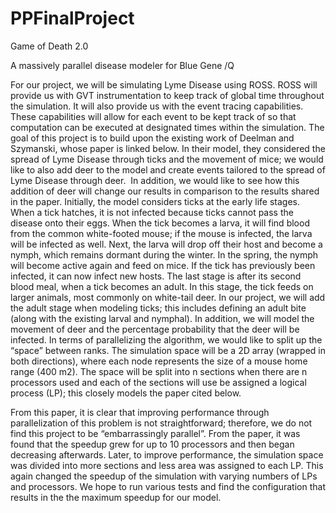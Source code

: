 # PPFinalProject
Game of Death 2.0

A massively parallel disease modeler for Blue Gene /Q


For our project, we will be simulating Lyme Disease using ROSS. ROSS will provide us with GVT instrumentation to keep track of global time throughout the simulation. It will also provide us with the event tracing capabilities. These capabilities will allow for each event to be kept track of so that computation can be executed at designated times within the simulation. The goal of this project is to build upon the existing work of Deelman and Szymanski, whose paper is linked below. In their model, they considered the spread of Lyme Disease through ticks and the movement of mice; we would like to also add deer to the model and create events tailored to the spread of Lyme Disease through deer.  In addition, we would like to see how this addition of deer will change our results in comparison to the results shared in the paper.
Initially, the model considers ticks at the early life stages. When a tick hatches, it is not infected because ticks cannot pass the disease onto their eggs. When the tick becomes a larva, it will find blood from the common white-footed mouse; if the mouse is infected, the larva will be infected as well. Next, the larva will drop off their host and become a nymph, which remains dormant during the winter. In the spring, the nymph will become active again and feed on mice. If the tick has previously been infected, it can now infect new hosts. The last stage is after its second blood meal, when a tick becomes an adult. In this stage, the tick feeds on larger animals, most commonly on white-tail deer. In our project, we will add the adult stage when modeling ticks; this includes defining an adult bite (along with the existing larval and nymphal). In addition, we will model the movement of deer and the percentage probability that the deer will be infected.
In terms of parallelizing the algorithm, we would like to split up the “space” between ranks. The simulation space will be a 2D array (wrapped in both directions), where each node represents the size of a mouse home range (400 m2). The space will be split into n sections when there are n processors used and each of the sections will use be assigned a logical process (LP); this closely models the paper cited below. 

From this paper, it is clear that improving performance through parallelization of this problem is not straightforward; therefore, we do not find this project to be “embarrassingly parallel”. From the paper, it was found that the speedup grew for up to 10 processors and then began decreasing afterwards. Later, to improve performance, the simulation space was divided into more sections and less area was assigned to each LP. This again changed the speedup of the simulation with varying numbers of LPs and processors. We hope to run various tests and find the configuration that results in the the maximum speedup for our model. 
